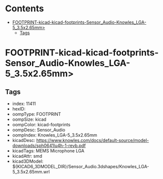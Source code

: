 



Contents
========

* [FOOTPRINT-kicad-kicad-footprints-Sensor_Audio-Knowles_LGA-5_3.5x2.65mm>](#footprint-kicad-kicad-footprints-sensor_audio-knowles_lga-5_35x265mm)
	* [Tags](#tags)

# FOOTPRINT-kicad-kicad-footprints-Sensor_Audio-Knowles_LGA-5_3.5x2.65mm>

## Tags

- index: 11411
- hexID: 
- oompType: FOOTPRINT
- oompSize: kicad
- oompColor: kicad-footprints
- oompDesc: Sensor_Audio
- oompIndex: Knowles_LGA-5_3.5x2.65mm
- kicadDesc: https://www.knowles.com/docs/default-source/model-downloads/sph0641lu4h-1-revb.pdf
- kicadTags: MEMS Microphone LGA
- kicadAttr: smd
- kicad3DModel: ${KICAD6_3DMODEL_DIR}/Sensor_Audio.3dshapes/Knowles_LGA-5_3.5x2.65mm.wrl
